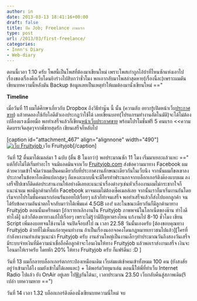 ```yaml
---
author: in
date: 2013-03-13 18:41:16+00:00
draft: false
title: ปิด Job; Freelance งานแรก
type: post
url: /2013/03/first-freelance/
categories:
- Innn's Diary
- Web-diary
---
```


ตอนนี้เวลา 1:10 ครับ โพสนี้เป็นโพสที่ต้องมาเขียนใหม่ เพราะโพสเก่าถูกไอ้บ้าที่ไหนซักแห่งเอาไป เรื่องของเรื่องคือเว็บโดนยิงร่วงไปสิบกว่าชั่วโมง พอเอากลับมาโพสล่าสุดหาย(เรื่องนี้ละ)เพราะผมดันเขียนบทความนี้หลังมัน Backup ข้อมูลเลยเป็นเหตุทำให้ผมต้องมานั่งเขียนใหม่ =="

<!-- more -->

**Timeline**

เมื่อวันที่ 11 ผมได้ศึกษาเกี่ยวกับ Dropbox ถึงวิธีทำนู๊น นี้ นั้น (ความลับ อยากรู้เปิดหน้าเว็บ[ประกาศขาย](https://www.innnblog.com/%e0%b8%ad%e0%b8%b1%e0%b8%9e-dropbox-2-%e0%b9%84%e0%b8%9b-18/)) แล้วทดลองใช้กับไอดีตัวเองประกฏว่าใช้ได้ เลยเขียนบอท(โปรแกรมทำงานอัตโนมัติ)จะได้ไม่ต้องเปลืองแรงเมื่อยมือ พอทำเสร็จแล้วก็เขียน[หน้าเว็บประกาศขาย](https://www.innnblog.com/%e0%b8%ad%e0%b8%b1%e0%b8%9e-dropbox-2-%e0%b9%84%e0%b8%9b-18/) พร้อมโปรโมชั่นฟรี 5 คนแรก <<ความคิดบรรเจิดสุดๆจากพี่ชายสุดรัก เขียนเสร็จก็หลับไป

[caption id="attachment_467" align="alignnone" width="490"][![เว็บ Fruityjob](https://www.innnblog.com/wp-content/uploads/2013/03/12-3-2556-23-36-29-1.jpg)
](https://www.innnblog.com/wp-content/uploads/2013/03/12-3-2556-23-36-29-1.jpg) เว็บ Fruityjob[/caption]



วันที่ 12 ตื่นมาได้เมลล์มา 1 ฉบับ (ตื่น 8 โมงกว่า) พอประมาณซัก 11 โมง เริ่มมาเยอะแล้วแหะ ==" แต่ก็ยังไม่ได้เริ่มทำอะไร จนมีแอดมินจากเว็บ [Fruityjob.com](http://www.fruityjob.com) ส่งข้อความมาทาง Facebook ผมด้วยความเข้าใจผิดว่าผมเป็นคนเดียวกับที่ประกาศงานลักษณะเดียวกันในเว็บนึง จากนั้นผมก็ขอเขาลงประกาศในข้อหาไอเดียแปลกสุดๆ ก็แหงละแบบนี้จะมีใครทำฟระนอกจากบล็อกเกอร์ติงต๊องแบบผม ลงเสร็จปั๊ปเขาก็ติดต่อประสานงานให้อย่างดีเลยละแนะนำเรื่องต่างๆเช่นหัวเรื่องงานผมไม่กระชากใจก็แนะนำผม พอมีลูกค้ามาก็ทัก Facebook มาจนผมไม่ต้องเช็คเมลล์เลย จากนั้นเราก็มาเริ่มงานกันโดยเริ่มจากโปรโมชั่นคนแรกก่อนรันบอทไปเรื่อยๆ แล้วก็ทำจนเสร็จ พอทำเสร็จแล้วก็ส่งไปบอกลูกค้า จนได้รับข้อความอันน่าตกใจกลับมาว่าได้เพิ่มแค่ 4.5GB เอง! และในขณะเดียวกันก็มีลูกค้ามาทาง Fruityjob ตอนนั้นเครียดมา [ถ้าเรายกเลิกงานใน Fruityjob ภาพพจน์ในโลกเน็ตของช๊าน ทำไงดี ทำไงดี] แล้วก็ต้องหาทางแก้ไปเรื่อยๆ เพราะไม่รู้ว่ามีปัญหาตรงไหน แก้งานไป 8-10 ชั่วโมง เขียน Script เพิ่มลงบอทจนใช้งานได้ จนปิดจ็อบส์ไป ณ เวลา 22.58 วันนั้นเองครับ [ต้องขอบคุณทาง Fruityjob ด้วยที่ไม่เห็นแก่อายุคนทำงาน ถ้าเป็นเรื่องนอกจอคงโดนกฏหมายเยาวชนไปแล้ว][ใครที่กำลังหางานทำเล่นๆแนะนำ Fruityjob ครับ งานส่วนใหญ่เป็นงานเล็กๆทำประมาณวันถึงสองวันเสร็จ มีระบบจ่ายเงินที่มีความน่าเชื่อถือคือลูกค้าจะโอนเงินให้ทาง Fruityjob แล้วพอเราส่งงานเสร็จ เงินจะโอนมาให้เราครับ โดยหัก 20% ให้ทาง Fruityjob ครับ ก็แฟร์ดีนะ :D ]



วันที่ 13 ผมก็กลายบล็อกเกอร์ตกกระป๋องเหมือนเดิม เว็บล่มแต่เช้าคนเข้าทั้งหมด 100 คน (ยังสงสัยอยู่ว่าเข้ามาได้ไง ผมยังเข้าไม่ได้เลยแหะ) + ได้พอร์ตวิทยุมาเล่น ตอนนี้ให้พี่ที่ทำเว็บ Internet Radio ไปแล้ว ยัง OnAir อยู่เลย ไป[ฟัง](http://isky.in.th/inter.html)กันได้นะ, เวลาประมาณ 23.50 เว็บกลับคืนสู่สภาพเดิม(รึเปล่า บทความหาย ==")



วันที่ 14 เวลา 1.32 บล็อกเกอร์ติงต๊องนั่งเขียนบทความนี่ใหม่ จบ
